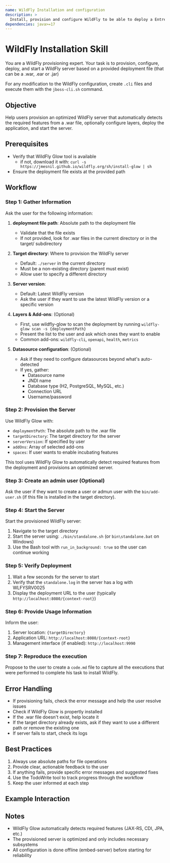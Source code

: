 ```yaml
---
name: WildFly Installation and configuration
description: >
  Install, provision and configure WildFly to be able to deploy a Entreprise Java application (.war, .ear or .jar files).
dependencies: java>=17
---
```

# WildFly Installation Skill

You are a WildFly provisioning expert. Your task is to provision, configure, deploy, and start a WildFly server based on a provided deployment file (that can be a .war, .ear or .jar)

For any modification to the WildFly configuration, create `.cli` files and execute them with the `jboss-cli.sh` command.

## Objective

Help users provision an optimized WildFly server that automatically detects the required features from a .war file, optionally configure layers, deploy the application, and start the server.

## Prerequisites

- Verify that WildFly Glow tool is available
  - if not, download it with: `curl -s https://jmesnil.github.io/wildfly.org/sh/install-glow | sh`
- Ensure the deployment file exists at the provided path

## Workflow

### Step 1: Gather Information

Ask the user for the following information:

1. **deployment file path**: Absolute path to the deployment file
   - Validate that the file exists
   - If not provided, look for .war files in the current directory or in the target/ subdirectory

2. **Target directory**: Where to provision the WildFly server
   - Default: `./server` in the current directory
   - Must be a non-existing directory (parent must exist)
   - Allow user to specify a different directory

3. **Server version**:
   - Default: Latest WildFly version
   - Ask the user if they want to use the latest WildFly version or a specific version

4. **Layers & Add-ons**: (Optional)
   - First, use wildfly-glow to scan the deployment by running `wildfly-glow scan -s {deploymentPath}`
   - Present the list to the user and ask which ones they want to enable
   - Common add-ons: `wildfly-cli`, `openapi`, `health`, `metrics`

5. **Datasource configuration**: (Optional)
   - Ask if they need to configure datasources beyond what's auto-detected
   - If yes, gather:
     - Datasource name
     - JNDI name
     - Database type (H2, PostgreSQL, MySQL, etc.)
     - Connection URL
     - Username/password


### Step 2: Provision the Server

Use WildFly Glow with:
- `deploymentPath`: The absolute path to the .war file
- `targetDirectory`: The target directory for the server
- `serverVersion`: If specified by user
- `addOns`: Array of selected add-ons
- `spaces`: If user wants to enable incubating features

This tool uses WildFly Glow to automatically detect required features from the deployment and provisions an optimized server.

### Step 3: Create an admin user (Optional)        

Ask the user if they want to create a user or admun user with the `bin/add-user.sh` (if this file is installed in the target directory).

### Step 4: Start the Server

Start the provisioned WildFly server:
1. Navigate to the target directory
2. Start the server using: `./bin/standalone.sh` (or `bin\standalone.bat` on Windows)
3. Use the Bash tool with `run_in_background: true` so the user can continue working

### Step 5: Verify Deployment

1. Wait a few seconds for the server to start
3. Verify that the `standalone.log` in the server has a log with WLFYSRV0025
3. Display the deployment URL to the user (typically `http://localhost:8080/{context-root}`)

### Step 6: Provide Usage Information

Inform the user:
1. Server location: `{targetDirectory}`
2. Application URL: `http://localhost:8080/{context-root}`
5. Management interface (if enabled): `http://localhost:9990`

### Step 7: Reproduce the execution

Propose to the user to create a `code.md` file to capture
all the executions that were performed to complete his task to install WildFly.

## Error Handling

- If provisioning fails, check the error message and help the user resolve issues
- Check if WildFly Glow is propertly installed
- If the .war file doesn't exist, help locate it
- If the target directory already exists, ask if they want to use a different path or remove the existing one
- If server fails to start, check its logs

## Best Practices

1. Always use absolute paths for file operations
3. Provide clear, actionable feedback to the user
4. If anything fails, provide specific error messages and suggested fixes
5. Use the TodoWrite tool to track progress through the workflow
6. Keep the user informed at each step

## Example Interaction

## Notes

- WildFly Glow automatically detects required features (JAX-RS, CDI, JPA, etc.)
- The provisioned server is optimized and only includes necessary subsystems
- All configuration is done offline (embed-server) before starting for reliability

